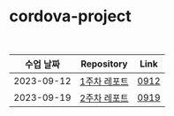 # cordova-project

<br>

|수업 날짜| Repository | Link |
|:------:|:---:|:---:|
|2023-09-12|<a href="https://github.com/wkdtpqls/cordova-project/tree/master/0912">1주차 레포트</a>|<a href="https://wkdtpqls.github.io/cordova-project/0912/smile">0912</a>|
|2023-09-19|<a href="https://github.com/wkdtpqls/cordova-project/tree/master/0912">2주차 레포트</a>|<a href="https://wkdtpqls.github.io/cordova-project/0912/smile">0919</a>|


